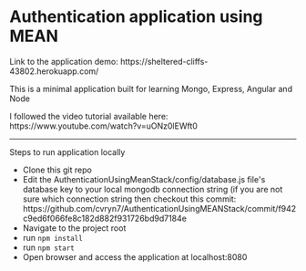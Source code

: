 <h1>Authentication application using MEAN </h1>
<p>Link to the application demo: https://sheltered-cliffs-43802.herokuapp.com/</p>
<p>This is a minimal application built for learning Mongo, Express, Angular and Node</p>
<p>I followed the video tutorial available here: https://www.youtube.com/watch?v=uONz0lEWft0</p>
<hr/>
<p>Steps to run application locally</p>
<ul>
<li>Clone this git repo</li>
<li>Edit the AuthenticationUsingMeanStack/config/database.js file's database key to your local mongodb connection string (if you are not sure which connection string then checkout this commit:
https://github.com/cvryn7/AuthenticationUsingMEANStack/commit/f942c9ed6f066fe8c182d882f931726bd9d7184e</li>
<li>Navigate to the project root</li>
<li>run <code>npm install</code>
<li>run <code>npm start</code>
<li>Open browser and access the application at localhost:8080</li>
</ul>
